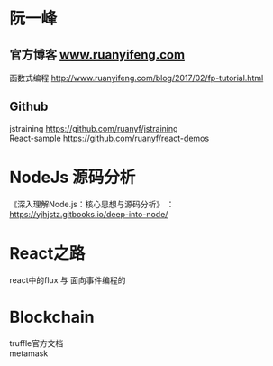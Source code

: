 

# 阮一峰
## 官方博客 www.ruanyifeng.com
函数式编程 http://www.ruanyifeng.com/blog/2017/02/fp-tutorial.html  

## Github  
jstraining https://github.com/ruanyf/jstraining  
React-sample https://github.com/ruanyf/react-demos  

# NodeJs 源码分析
《深入理解Node.js：核心思想与源码分析》  ：    https://yjhjstz.gitbooks.io/deep-into-node/  

# React之路
react中的flux 与 面向事件编程的  

# Blockchain
truffle官方文档  
metamask  

